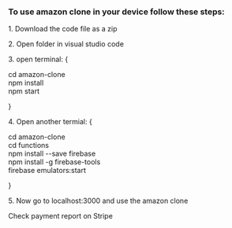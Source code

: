 <h3> To use amazon clone in your device follow these steps: </h3>
<p>1. Download the code file as a zip</p>
<p>2. Open folder in visual studio code</p>
<p>3. open terminal: {</p>
            <div> cd amazon-clone </div>
            <div> npm install </div>
            <div> npm start  </div>
 <p>}</p>
 
<p>4. Open another termial: {</p>
            <div> cd amazon-clone </div>
            <div> cd functions </div>
            <div> npm install --save firebase </div>
            <div> npm install -g firebase-tools </div>
            <div> firebase emulators:start </div>
 <p>}</p>

<p>5. Now go to localhost:3000 and use the amazon clone</p>

Check payment report on Stripe
